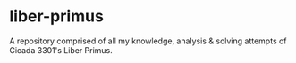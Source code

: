 # liber-primus
A repository comprised of all my knowledge, analysis &amp; solving attempts of Cicada 3301's Liber Primus.

